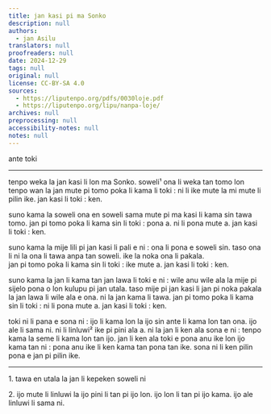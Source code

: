 ```yaml
---
title: jan kasi pi ma Sonko
description: null
authors:
  - jan Asilu
translators: null
proofreaders: null
date: 2024-12-29
tags: null
original: null
license: CC-BY-SA 4.0
sources:
  - https://liputenpo.org/pdfs/0030loje.pdf
  - https://liputenpo.org/lipu/nanpa-loje/
archives: null
preprocessing: null
accessibility-notes: null
notes: null
---
```


ante toki

---

tenpo weka la jan kasi li lon ma Sonko. soweli¹ ona li weka tan tomo lon tenpo wan la jan mute pi tomo poka li kama li toki : ni li ike mute la mi mute li pilin ike. jan kasi li toki : ken.

suno kama la soweli ona en soweli sama mute pi ma kasi li kama sin tawa tomo. jan pi tomo poka li kama sin li toki : pona a. ni li pona mute a. jan kasi li toki : ken.

suno kama la mije lili pi jan kasi li pali e ni : ona li pona e soweli sin. taso ona li ni la ona li tawa anpa tan soweli. ike la noka ona li pakala.  
jan pi tomo poka li kama sin li toki : ike mute a. jan kasi li toki : ken.

suno kama la jan li kama tan jan lawa li toki e ni : wile anu wile ala la mije pi sijelo pona o lon kulupu pi jan utala. taso mije pi jan kasi li jan pi noka pakala la jan lawa li wile ala e ona. ni la jan kama li tawa. jan pi tomo poka li kama sin li toki : ni li pona mute a. jan kasi li toki : ken.

toki ni li pana e sona ni : ijo li kama lon la ijo sin ante li kama lon tan ona. ijo ale li sama ni. ni li linluwi² ike pi pini ala a. ni la jan li ken ala sona e ni : tenpo kama la seme li kama lon tan ijo. jan li ken ala toki e pona anu ike lon ijo kama tan ni : pona anu ike li ken kama tan pona tan ike. sona ni li ken pilin pona e jan pi pilin ike.

---

1\. tawa en utala la jan li kepeken soweli ni

2\. ijo mute li linluwi la ijo pini li tan pi ijo lon. ijo lon li tan pi ijo kama. ijo ale linluwi li sama ni.   
